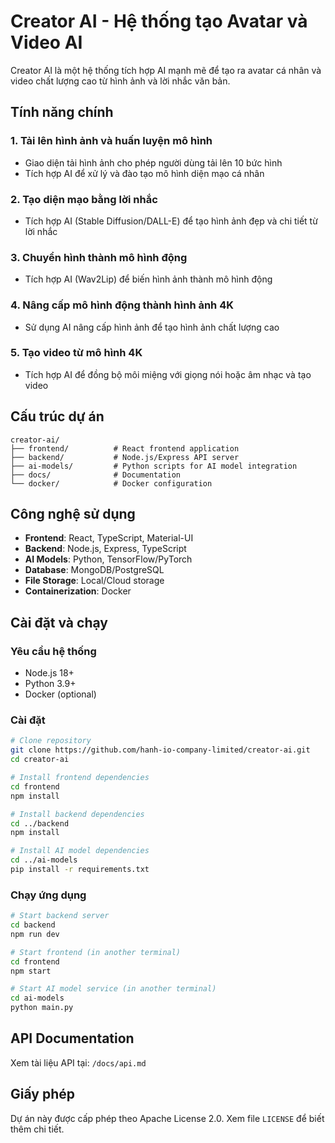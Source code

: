# Creator AI - Hệ thống tạo Avatar và Video AI

Creator AI là một hệ thống tích hợp AI mạnh mẽ để tạo ra avatar cá nhân và video chất lượng cao từ hình ảnh và lời nhắc văn bản.

## Tính năng chính

### 1. Tải lên hình ảnh và huấn luyện mô hình
- Giao diện tải hình ảnh cho phép người dùng tải lên 10 bức hình
- Tích hợp AI để xử lý và đào tạo mô hình diện mạo cá nhân

### 2. Tạo diện mạo bằng lời nhắc
- Tích hợp AI (Stable Diffusion/DALL-E) để tạo hình ảnh đẹp và chi tiết từ lời nhắc

### 3. Chuyển hình thành mô hình động
- Tích hợp AI (Wav2Lip) để biến hình ảnh thành mô hình động

### 4. Nâng cấp mô hình động thành hình ảnh 4K
- Sử dụng AI nâng cấp hình ảnh để tạo hình ảnh chất lượng cao

### 5. Tạo video từ mô hình 4K
- Tích hợp AI để đồng bộ môi miệng với giọng nói hoặc âm nhạc và tạo video

## Cấu trúc dự án

```
creator-ai/
├── frontend/          # React frontend application
├── backend/           # Node.js/Express API server
├── ai-models/         # Python scripts for AI model integration
├── docs/              # Documentation
└── docker/            # Docker configuration
```

## Công nghệ sử dụng

- **Frontend**: React, TypeScript, Material-UI
- **Backend**: Node.js, Express, TypeScript
- **AI Models**: Python, TensorFlow/PyTorch
- **Database**: MongoDB/PostgreSQL
- **File Storage**: Local/Cloud storage
- **Containerization**: Docker

## Cài đặt và chạy

### Yêu cầu hệ thống
- Node.js 18+
- Python 3.9+
- Docker (optional)

### Cài đặt
```bash
# Clone repository
git clone https://github.com/hanh-io-company-limited/creator-ai.git
cd creator-ai

# Install frontend dependencies
cd frontend
npm install

# Install backend dependencies
cd ../backend
npm install

# Install AI model dependencies
cd ../ai-models
pip install -r requirements.txt
```

### Chạy ứng dụng
```bash
# Start backend server
cd backend
npm run dev

# Start frontend (in another terminal)
cd frontend
npm start

# Start AI model service (in another terminal)
cd ai-models
python main.py
```

## API Documentation

Xem tài liệu API tại: `/docs/api.md`

## Giấy phép

Dự án này được cấp phép theo Apache License 2.0. Xem file `LICENSE` để biết thêm chi tiết.